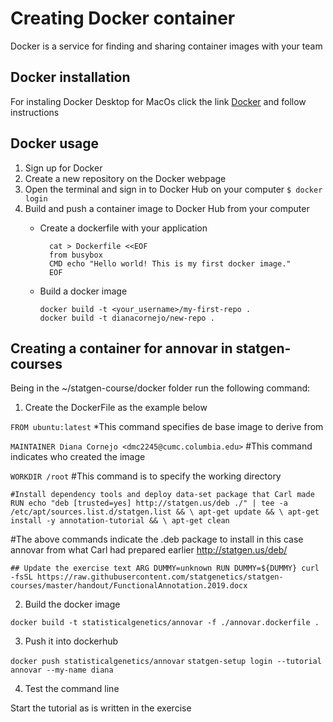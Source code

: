 # Creating Docker container

Docker is a service for finding and sharing container images with your team

## Docker installation

  For instaling Docker Desktop for MacOs click the link [Docker](https://docs.docker.com/docker-for-mac/install/) and follow instructions
  
## Docker usage

1. Sign up for Docker
2. Create a new repository on the Docker webpage
3. Open the terminal and sign in to Docker Hub on your computer
    `$ docker login`
4. Build and push a container image to Docker Hub from your computer
    * Create a dockerfile with your application
        
            cat > Dockerfile <<EOF 
            from busybox 
            CMD echo "Hello world! This is my first docker image." 
            EOF
            
    * Build a docker image
          
          docker build -t <your_username>/my-first-repo .
          docker build -t dianacornejo/new-repo . 
            
## Creating a container for annovar in statgen-courses

Being in the ~/statgen-course/docker folder run the following command:

1. Create the DockerFile as the example below

`FROM ubuntu:latest` *This command specifies de base image to derive from 

`MAINTAINER Diana Cornejo <dmc2245@cumc.columbia.edu>` #This command indicates who created the image

`WORKDIR /root` #This command is to specify the working directory

`#Install dependency tools and deploy data-set package that Carl made
RUN echo "deb [trusted=yes] http://statgen.us/deb ./" | tee -a /etc/apt/sources.list.d/statgen.list && \
    apt-get update && \
    apt-get install -y annotation-tutorial && \
    apt-get clean`
    
#The above commands indicate the .deb package to install in this case annovar from what Carl had prepared earlier http://statgen.us/deb/

`## Update the exercise text
ARG DUMMY=unknown
RUN DUMMY=${DUMMY} curl -fsSL https://raw.githubusercontent.com/statgenetics/statgen-courses/master/handout/FunctionalAnnotation.2019.docx`

2. Build the docker image

`docker build -t statisticalgenetics/annovar -f ./annovar.dockerfile .`

3. Push it into dockerhub

`docker push statisticalgenetics/annovar`
`statgen-setup login --tutorial annovar --my-name diana`

4. Test the command line

Start the tutorial as is written in the exercise







